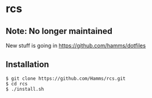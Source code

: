 rcs
===

Note: No longer maintained
--------------------------

New stuff is going in https://github.com/hamms/dotfiles

Installation
------------

    $ git clone https://github.com/Hamms/rcs.git
    $ cd rcs
    $ ./install.sh
